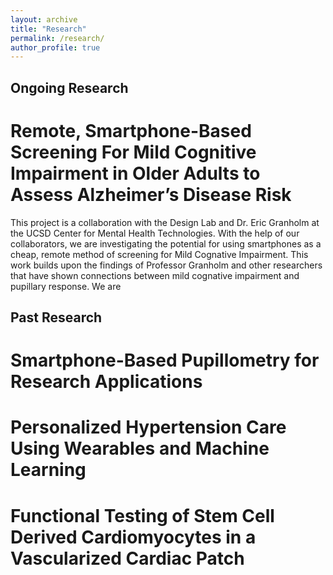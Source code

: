 ```yaml
---
layout: archive
title: "Research"
permalink: /research/
author_profile: true
---
```


## Ongoing Research
# Remote, Smartphone-Based Screening For Mild Cognitive Impairment in Older Adults to Assess Alzheimer’s Disease Risk
This project is a collaboration with the Design Lab and Dr. Eric Granholm at the UCSD Center for Mental Health Technologies. With the help of our collaborators, we are investigating the potential for using smartphones as a cheap, remote method of screening for Mild Cognative Impairment. This work builds upon the findings of Professor Granholm and other researchers that have shown connections between mild cognative impairment and pupillary response. We are 

## Past Research

# Smartphone-Based Pupillometry for Research Applications

# Personalized Hypertension Care Using Wearables and Machine Learning

# Functional Testing of Stem Cell Derived Cardiomyocytes in a Vascularized Cardiac Patch
